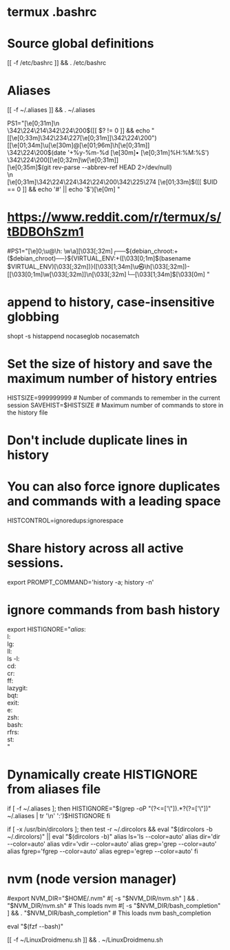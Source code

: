 # termux .bashrc

# Source global definitions
[[ -f /etc/bashrc ]] && . /etc/bashrc

# Aliases
[[ -f ~/.aliases ]] && . ~/.aliases

PS1="\[\e[0;31m\]\n\
\342\224\214\342\224\200\$([[ \$? != 0 ]] && echo \"[\[\e[0;33m\]\342\234\227\[\e[0;31m\]]\342\224\200\")\
[\[\e[01;34m\]\u\[\e[30m\]@\[\e[01;96m\]\h\[\e[0;31m\]]\
\342\224\200\$(date '+%y-%m-%d \[\e[30m\]• \[\e[0;31m\]%H:%M:%S')\
\342\224\200[\[\e[0;32m\]\w\[\e[0;31m\]]\
\[\e[0;35m\]\$(git rev-parse --abbrev-ref HEAD 2>/dev/null)\
\n\
\[\e[0;31m\]\342\224\224\342\224\200\342\225\274 \[\e[01;33m\]\$([[ \$UID == 0 ]] && echo '#' || echo '$')\[\e[0m\] "


# https://www.reddit.com/r/termux/s/tBDBOhSzm1
#PS1="\[\e]0;\u@\h: \w\a\]\[\033[;32m\]┌──${debian_chroot:+($debian_chroot)──}${VIRTUAL_ENV:+(\[\033[0;1m\]$(basename $VIRTUAL_ENV)\[\033[;32m\])}(\[\033[1;34m\]\u㉿\h\[\033[;32m\])-[\[\033[0;1m\]\w\[\033[;32m\]]\n\[\033[;32m\]└─\[\033[1;34m\]\$\[\033[0m\] "

# append to history, case-insensitive globbing
shopt -s histappend nocaseglob nocasematch

# Set the size of history and save the maximum number of history entries
HISTSIZE=999999999          # Number of commands to remember in the current session
SAVEHIST=$HISTSIZE          # Maximum number of commands to store in the history file

# Don't include duplicate lines in history
# You can also force ignore duplicates and commands with a leading space
HISTCONTROL=ignoredups:ignorespace

# Share history across all active sessions.
export PROMPT_COMMAND='history -a; history -n'

# ignore commands from bash history
export HISTIGNORE="*alias*:\
l:\
lg:\
ll:\
ls -l:\
cd:\
cr:\
ff:\
lazygit:\
bqt:\
exit:\
e:\
zsh:\
bash:\
rfrs:\
st:\
"
# Dynamically create HISTIGNORE from aliases file
if [ -f ~/.aliases ]; then
    HISTIGNORE="$(grep -oP "(?<=['\"]).*?(?=['\"])" ~/.aliases | tr '\n' ':')$HISTIGNORE
fi

if [ -x /usr/bin/dircolors ]; then
    test -r ~/.dircolors && eval "$(dircolors -b ~/.dircolors)" || eval "$(dircolors -b)"
    alias ls='ls --color=auto'
    alias dir='dir --color=auto'
    alias vdir='vdir --color=auto'
    alias grep='grep --color=auto'
    alias fgrep='fgrep --color=auto'
    alias egrep='egrep --color=auto'
fi

# nvm (node version manager)
#export NVM_DIR="$HOME/.nvm"
#[ -s "$NVM_DIR/nvm.sh" ] && \. "$NVM_DIR/nvm.sh"  # This loads nvm
#[ -s "$NVM_DIR/bash_completion" ] && \. "$NVM_DIR/bash_completion"  # This loads nvm bash_completion

eval "$(fzf --bash)"

[[ -f ~/LinuxDroidmenu.sh ]] && . ~/LinuxDroidmenu.sh


